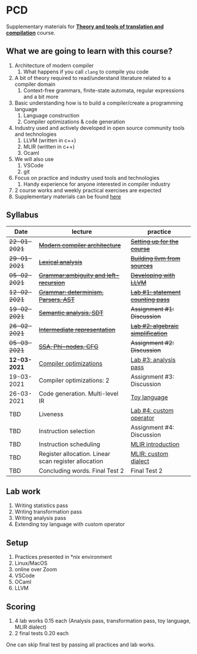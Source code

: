 # PCD

Supplementary materials for [**Theory and tools of translation and compilation**](https://www.hse.ru/edu/courses/339578065) course.

## What we are going to learn with this course?

1. Architecture of modern compiler
    1. What happens if you call `clang` to compile you code
1. A bit of theory required to read/understand literature related to a compiler domain
    1. Context-free grammars, finite-state automata, regular expressions and a bit more
1. Basic understanding how is to build a compiler/create a programming language
    1. Language construction
    1. Compiler optimizations & code generation
1. Industry used and actively developed in open source community tools and technologies
    1. LLVM (written in c++)
    1. MLIR (written in c++)
    1. Ocaml
1. We will also use
    1. VSCode
    1. git
1. Focus on practice and industry used tools and technologies
    1. Handy experience for anyone interested in compiler industry
1. 2 course works and weekly practical exercises are expected
1. Supplementary materials can be found [here](links.md)

## Syllabus

| Date         | lecture                                                                        | practice                                                           |
| ------------ | ------------------------------------------------------------------------------ | ------------------------------------------------------------------ |
|~~22-01-2021~~| [~~Modern compiler architecture~~](lectures/0-modern-compiler-architecture.md) | [~~Setting up for the course~~](practices/p0/assignment.md)        |
|~~29-01-2021~~| [~~Lexical analysis~~](lectures/1-lexical-analysis.md)                         | [~~Building llvm from sources~~](practices/p1/assignment.md)       |
|~~05-02-2021~~| [~~Grammar:ambiguity and left-recursion~~](lectures/2-grammar.md)              | [~~Developing with LLVM~~](practices/p2/assignment.md)             |
|~~12-02-2021~~| [~~Grammar: determinism. Parsers. AST~~](lectures/3-parser_taxonomy.md)        | [~~Lab #1: statement counting pass~~](practices/p3/assignment.md)  |
|~~19-02-2021~~| [~~Semantic analysis. SDT~~](lectures/4-semantic.md)                           | ~~Assignment #1: Discussion~~                                      |
|~~26-02-2021~~| [~~Intermediate representation~~](lectures/5-ir.md)                            | [~~Lab #2: algebraic simplification~~](practices/p4/assignment.md) |
|~~05-03-2021~~| [~~SSA, Phi-nodes, CFG~~](lectures/6-ssa.md)                                   | ~~Assignment #2: Discussion~~                                      |
|**12-03-2021**| [Compiler optimizations](lectures/7-optimizations.md)                          | [Lab #3: analysis pass](practices/p5/assignment.md)                |
|  19-03-2021  | Compiler optimizations: 2                                                      | Assignment #3: Discussion                                          |
|  26-03-2021  | Code generation. Multi-level IR                                                | [Toy language](practices/p6/assignment.md)                         |
|  TBD  | Liveness                                                                       | [Lab #4: custom operator](practices/p6/assignment.md)                     |
|  TBD  | Instruction selection                                                          | Assignment #4: Discussion                                                 |
|  TBD  | Instruction scheduling                                                         | [MLIR introduction](practices/p7/assignment.md)                           |
|  TBD  | Register allocation. Linear scan register allocation                           | [MLIR: custom dialect](practices/p8/assignment.md)                        |
|  TBD  | Concluding words. Final Test 2                                                 | Final Test 2                                                              |

## Lab work

1. Writing statistics pass
1. Writing transformation pass
1. Writing analysis pass
1. Extending toy language with custom operator

## Setup

1. Practices presented in \*nix environment
1. Linux/MacOS
1. online over Zoom
1. VSCode
1. OCaml
1. LLVM

## Scoring

1. 4 lab works 0.15 each (Analysis pass, transformation pass, toy language, MLIR dialect)
1. 2 final tests 0.20 each

One can skip final test by passing all practices and lab works.
